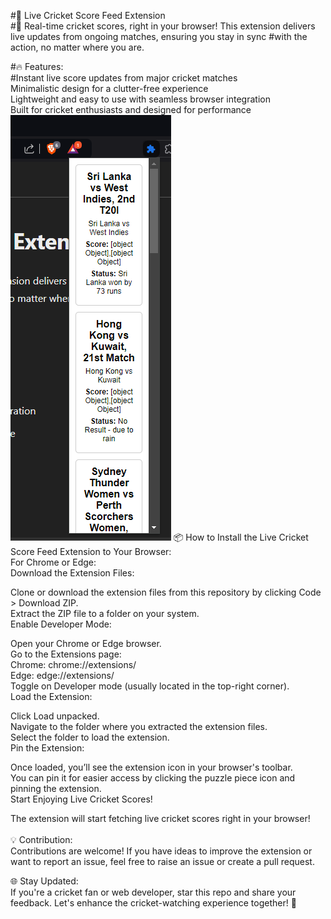 #🏏 Live Cricket Score Feed Extension<br>
#🚀 Real-time cricket scores, right in your browser! This extension delivers live updates from ongoing matches, ensuring you stay in sync #with the action, no matter where you are.<br>

#🔥 Features:<br>
#Instant live score updates from major cricket matches<br>
Minimalistic design for a clutter-free experience<br>
Lightweight and easy to use with seamless browser integration<br>
Built for cricket enthusiasts and designed for performance<br>
<img src="https://github.com/Yash-Codez/Live-Cricket-Score-Feed-Extension/blob/main/Screenshot%202024-10-16%20165923.png" alt="image of extension working">
📦 How to Install the Live Cricket Score Feed Extension to Your Browser:<br>
For Chrome or Edge:<br>
Download the Extension Files:<br>

Clone or download the extension files from this repository by clicking Code > Download ZIP.<br>
Extract the ZIP file to a folder on your system.<br>
Enable Developer Mode:<br>

Open your Chrome or Edge browser.<br>
Go to the Extensions page:<br>
Chrome: chrome://extensions/<br>
Edge: edge://extensions/<br>
Toggle on Developer mode (usually located in the top-right corner).<br>
Load the Extension:<br>

Click Load unpacked.<br>
Navigate to the folder where you extracted the extension files.<br>
Select the folder to load the extension.<br>
Pin the Extension:<br>

Once loaded, you’ll see the extension icon in your browser's toolbar.<br>
You can pin it for easier access by clicking the puzzle piece icon and pinning the extension.<br>
Start Enjoying Live Cricket Scores!<br>

The extension will start fetching live cricket scores right in your browser!<br><br>
💡 Contribution:<br>
Contributions are welcome! If you have ideas to improve the extension or want to report an issue, feel free to raise an issue or create a pull request.<br>

🌐 Stay Updated:<br>
If you're a cricket fan or web developer, star this repo and share your feedback. Let's enhance the cricket-watching experience together! 🚀<br>

